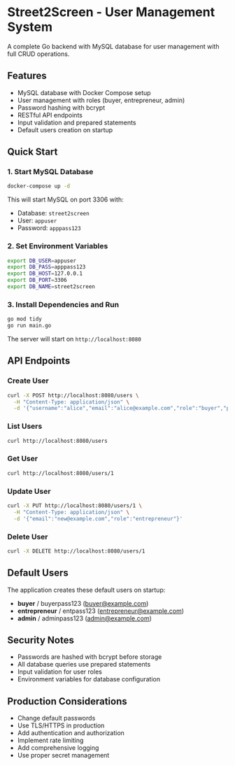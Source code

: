 # Street2Screen - User Management System

A complete Go backend with MySQL database for user management with full CRUD operations.

## Features

- MySQL database with Docker Compose setup
- User management with roles (buyer, entrepreneur, admin)
- Password hashing with bcrypt
- RESTful API endpoints
- Input validation and prepared statements
- Default users creation on startup

## Quick Start

### 1. Start MySQL Database

```bash
docker-compose up -d
```

This will start MySQL on port 3306 with:
- Database: `street2screen`
- User: `appuser`
- Password: `apppass123`

### 2. Set Environment Variables

```bash
export DB_USER=appuser
export DB_PASS=apppass123
export DB_HOST=127.0.0.1
export DB_PORT=3306
export DB_NAME=street2screen
```

### 3. Install Dependencies and Run

```bash
go mod tidy
go run main.go
```

The server will start on `http://localhost:8080`

## API Endpoints

### Create User
```bash
curl -X POST http://localhost:8080/users \
  -H "Content-Type: application/json" \
  -d '{"username":"alice","email":"alice@example.com","role":"buyer","password":"supersecret"}'
```

### List Users
```bash
curl http://localhost:8080/users
```

### Get User
```bash
curl http://localhost:8080/users/1
```

### Update User
```bash
curl -X PUT http://localhost:8080/users/1 \
  -H "Content-Type: application/json" \
  -d '{"email":"new@example.com","role":"entrepreneur"}'
```

### Delete User
```bash
curl -X DELETE http://localhost:8080/users/1
```

## Default Users

The application creates these default users on startup:
- **buyer** / buyerpass123 (buyer@example.com)
- **entrepreneur** / entpass123 (entrepreneur@example.com)
- **admin** / adminpass123 (admin@example.com)

## Security Notes

- Passwords are hashed with bcrypt before storage
- All database queries use prepared statements
- Input validation for user roles
- Environment variables for database configuration

## Production Considerations

- Change default passwords
- Use TLS/HTTPS in production
- Add authentication and authorization
- Implement rate limiting
- Add comprehensive logging
- Use proper secret management
